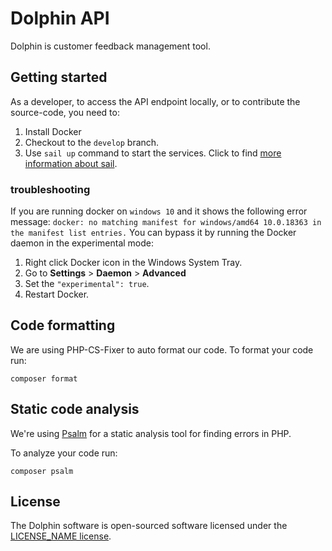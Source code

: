 # Dolphin API

Dolphin is customer feedback management tool.

## Getting started

As a developer, to access the API endpoint locally, or to contribute the source-code, you need to:
1. Install Docker
2. Checkout to the `develop` branch.
3. Use `sail up` command to start the services. Click to find [more information about sail](https://laravel.com/docs/8.x/sail).

### troubleshooting
If you are running docker on `windows 10` and it shows the following error message:
`docker: no matching manifest for windows/amd64 10.0.18363 in the manifest list entries.`
You can bypass it by running the Docker daemon in the experimental mode:
1. Right click Docker icon in the Windows System Tray.
2. Go to __Settings__ > __Daemon__ > __Advanced__ 
3. Set the `"experimental": true`.
4. Restart Docker.

## Code formatting
We are using PHP-CS-Fixer to auto format our code. To format your code run:

```
composer format
```

## Static code analysis 
We're using [Psalm](https://github.com/vimeo/psalm) for  a static analysis tool for finding errors in PHP.

To analyze your code run:
```
composer psalm
```

## License
The Dolphin software is open-sourced software licensed under the [LICENSE_NAME license](#).
